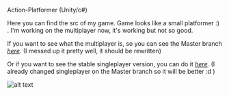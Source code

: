 Action-Platformer (Unity/c#)

Here you can find the src of my game. Game looks like a small platformer :) . I'm working on the multiplayer now, it's working but not so good.

If you want to see what the multiplayer is, so you can see the Master branch 
<a class="github-button" href="https://github.com/Pepsi4/Multiplayer-Action-Platformer" data-icon="octicon-eye" data-size="large" aria-label="Watch ntkme/github-buttons on GitHub">*here*</a>. (I messed up it pretty well, it should be rewritten)

Or if you want to see the stable singleplayer version, you can do it
<a class="github-button" href="https://github.com/Pepsi4/Multiplayer-Action-Platformer/tree/SinglePlayer-v2.0" data-icon="octicon-eye" data-size="large" aria-label="Watch ntkme/github-buttons on GitHub">*here*</a>. (I already changed singleplayer on the Master branch so it will be better :d )

![alt text](https://cloud.githubusercontent.com/assets/10260469/25074592/9d2bf998-2307-11e7-91d5-f9128005ab82.jpg)
